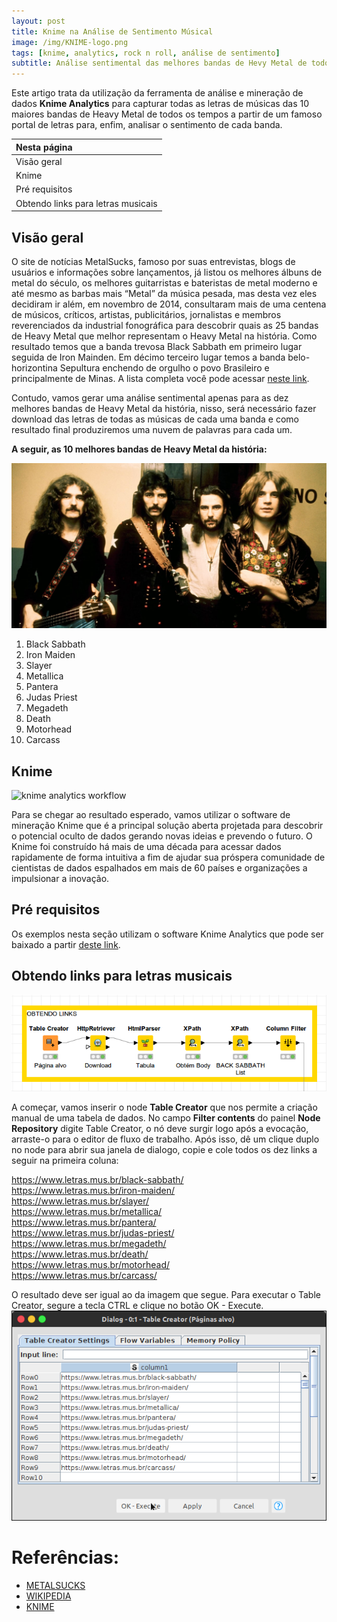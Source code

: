 ```yaml
---
layout: post
title: Knime na Análise de Sentimento Músical
image: /img/KNIME-logo.png
tags: [knime, analytics, rock n roll, análise de sentimento]
subtitle: Análise sentimental das melhores bandas de Hevy Metal de todos os tempos
---
```

Este artigo trata da utilização da ferramenta de análise e mineração de dados **Knime Analytics** para capturar todas as letras de músicas das 10 maiores bandas de Heavy Metal de todos os tempos a partir de um famoso portal de letras para, enfim, analisar o sentimento de cada banda.  

| Nesta página |
| :------      |
| Visão geral  | 
| Knime        |
| Pré requisitos | 
| Obtendo links para letras musicais |

## Visão geral  
O site de notícias MetalSucks, famoso por suas entrevistas, blogs de usuários e informações sobre lançamentos, já listou os melhores álbuns de metal do século, os melhores guitarristas e bateristas de metal moderno e até mesmo as barbas mais “Metal” da música pesada, mas desta vez eles decidiram ir além, em novembro de 2014, consultaram mais de uma centena de músicos, críticos, artistas, publicitários, jornalistas e membros reverenciados da industrial fonográfica para descobrir quais as 25 bandas de Heavy Metal que melhor representam o Heavy Metal na história. Como resultado temos que a banda trevosa Black Sabbath em primeiro lugar seguida de Iron Mainden. Em décimo terceiro lugar temos a banda belo-horizontina Sepultura enchendo de orgulho o povo Brasileiro e principalmente de Minas. A lista completa você pode acessar [neste link](http://www.metalsucks.net/2014/11/14/25-best-metal-bands-time-real-1-black-sabbath/).  

Contudo, vamos gerar uma análise sentimental apenas para as dez melhores bandas de Heavy Metal da história, nisso, será necessário fazer download das letras de todas as músicas de cada uma banda e como resultado final produziremos uma nuvem de palavras para cada um.  

**A seguir, as 10 melhores bandas de Heavy Metal da história:**  

![imagem black sabbath](/img/blacksabbath.jpg)
01. Black Sabbath 
02. Iron Maiden
03. Slayer
04. Metallica
05. Pantera 
06. Judas Priest 
07. Megadeth 
08. Death
09. Motorhead 
10. Carcass 

## Knime  
![knime analytics workflow](https://www.knime.org/files/images/products/AnalyticsPlatform/end-to-end_analytics_workflow.png)  

Para se chegar ao resultado esperado, vamos utilizar o software de mineração Knime que é a principal solução aberta projetada para descobrir o potencial oculto de dados gerando novas ideias e prevendo o futuro. O Knime foi construído há mais de uma década para acessar dados rapidamente de forma intuitiva a fim de ajudar sua próspera comunidade de cientistas de dados espalhados em mais de 60 países e organizações a impulsionar a inovação. 

## Pré requisitos
Os exemplos nesta seção utilizam o software Knime Analytics que pode ser baixado a partir [deste link](https://www.knime.org/downloads/overview).

## Obtendo links para letras musicais    
![obtendo links](/img/1_OBTENDOLINKS.png)

A começar, vamos inserir o node **Table Creator** que nos permite a criação manual de uma tabela de dados. No campo **Filter contents** do painel **Node Repository** digite Table Creator, o nó deve surgir logo após a evocação, arraste-o para o editor de fluxo de trabalho. Após isso, dê um clique duplo no node para abrir sua janela de dialogo, copie e cole todos os dez links a seguir na primeira coluna:

https://www.letras.mus.br/black-sabbath/  
https://www.letras.mus.br/iron-maiden/  
https://www.letras.mus.br/slayer/  
https://www.letras.mus.br/metallica/  
https://www.letras.mus.br/pantera/  
https://www.letras.mus.br/judas-priest/  
https://www.letras.mus.br/megadeth/  
https://www.letras.mus.br/death/  
https://www.letras.mus.br/motorhead/  
https://www.letras.mus.br/carcass/  

O resultado deve ser igual ao da imagem que segue. Para executar o Table Creator, segure a tecla CTRL e clique no botão OK - Execute.  
![janela de diálogo](/img/2-dialogo.png)
    
     
   
     
     
# Referências:  
* [METALSUCKS](http://www.metalsucks.net/2014/11/14/25-best-metal-bands-time-real-1-black-sabbath/)  
* [WIKIPEDIA](https://pt.wikipedia.org/wiki/Nuvem_de_tags)  
* [KNIME](https://www.knime.org/)  

